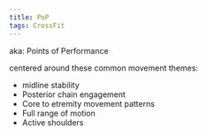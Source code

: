 ```yaml
---
title: PoP
tags: CrossFit
---
```


aka: Points of Performance

centered around these common movement themes:
- midline stability
- Posterior chain engagement
- Core to etremity movement patterns
- Full range of motion
- Active shoulders